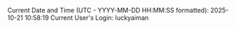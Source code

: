 Current Date and Time (UTC - YYYY-MM-DD HH:MM:SS formatted): 2025-10-21 10:58:19
Current User's Login: luckyaiman
